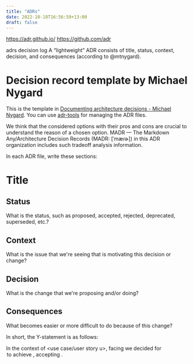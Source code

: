 ```yaml
---
title: "ADRs"
date: 2022-10-18T16:56:59+13:00
draft: false
---
```


https://adr.github.io/
https://github.com/adr

adrs 
decision log
A “lightweight” ADR consists of title, status, context, decision, and consequences (according to @mtnygard).

# Decision record template by Michael Nygard

This is the template in [Documenting architecture decisions - Michael Nygard](http://thinkrelevance.com/blog/2011/11/15/documenting-architecture-decisions).
You can use [adr-tools](https://github.com/npryce/adr-tools) for managing the ADR files.

We think that the considered options with their pros and cons are crucial to understand the reason of a chosen option. MADR — The Markdown Any/Architecture Decision Records (MADR: [ˈmæɾɚ]) in this ADR organization includes such tradeoff analysis information.


In each ADR file, write these sections:

# Title

## Status

What is the status, such as proposed, accepted, rejected, deprecated, superseded, etc.?

## Context

What is the issue that we're seeing that is motivating this decision or change?

## Decision


What is the change that we're proposing and/or doing?

## Consequences

What becomes easier or more difficult to do because of this change?

In short, the Y-statement is as follows:

In the context of <use case/user story u>, facing <concern c> we decided for <option o> to achieve <quality q>, accepting <downside d>.

